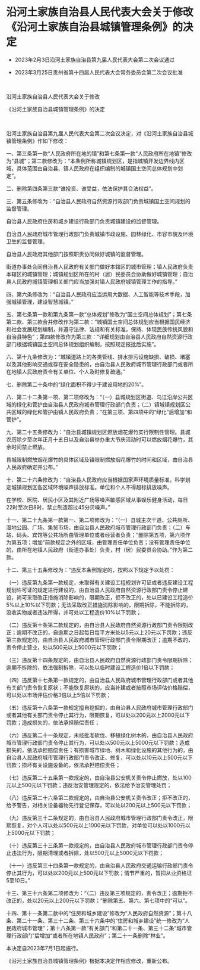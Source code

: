 # 沿河土家族自治县人民代表大会关于修改《沿河土家族自治县城镇管理条例》的决定

- 2023年2月3日沿河土家族自治县第九届人民代表大会第二次会议通过

- 2023年3月25日贵州省第十四届人民代表大会常务委员会第二次会议批准

<!-- INFO END -->

​

沿河土家族自治县人民代表大会关于修改

《沿河土家族自治县城镇管理条例》的决定

​

沿河土家族自治县第九届人民代表大会第二次会议决定，对《沿河土家族自治县城镇管理条例》作如下修改：

一、第三条第一款“人民政府所在地的镇”和第七条第一款“人民政府所在地镇”修改为“县城”；第二款修改为：“本条例所称城镇规划区，是指城镇开发边界线内区域，具体范围由自治县、镇人民政府在组织编制的城镇国土空间总体规划中划定”。

二、删除第四条第三款“谁投资、谁受益，依法保护其合法权益”。

三、第五条修改为：“自治县人民政府自然资源行政部门负责城镇国土空间规划的监督管理。

自治县人民政府住房和城乡建设行政部门负责城镇建设的监督管理。

自治县人民政府城市管理行政部门负责城镇市政设施、园林绿化、市容市貌及环境卫生的监督管理。

自治县人民政府其他部门按照职责协同做好城镇的监督管理。

街道办事处会同自治县人民政府有关部门做好本辖区的城市管理；镇人民政府负责本辖区的城镇管理；城镇规划区所在的村（居）民委员会协助做好城镇管理；自治县人民政府城镇管理相关部门应当加强对镇人民政府城镇管理工作的指导。”

四、第六条修改为：“自治县人民政府应当运用大数据、人工智能等技术手段，加强城镇管理，建设智慧城镇。”

五、第七条第一款和第九条第一款“总体规划”修改为“国土空间总体规划”；第七条第二款、第三款合并修改作为第二款：“城镇国土空间总体规划应当根据国民经济和社会发展规划编制，并遵守法律、法规和有关标准，保持、体现民族传统风貌和自治县特色”；第四款修改作为第三款：“详细规划由自治县人民政府自然资源行政部门根据城镇国土空间总体规划组织编制，按照规定报批后实施”。

六、第十九条修改为：“城镇道路上的各类管线、排水排污设施缺损、破损、堵塞以及其他影响交通或存在安全隐患的，由自治县人民政府城市管理行政部门或者所在地镇人民政府责令有关单位、个人及时修复疏通。”

七、删除第二十条中的“绿化面积不得少于建设用地的20%”。

八、第二十二条第一项、第二项修改为：“（一）县城规划区街道、乌江沿岸公共区域的绿化和管护由自治县人民政府城市管理行政部门负责；（二）镇城镇规划区公共区域的绿化和管护由镇人民政府负责；”在第三项、第四项中的“绿化”后增加“和管护”。

九、第二十五条修改为：“自治县城镇规划区燃放烟花爆竹实行限制性管理。县城农历除夕至次年正月十五日以及自治县举办重大节庆活动时可以燃放烟花爆竹，其余时间禁止燃放。

县城限制燃放烟花爆竹的具体区域及镇限制燃放烟花爆竹的时间和区域，由自治县人民政府确定并公布。”

十、第二十六条修改为：“自治县人民政府应当根据国家声环境质量标准，科学划定城镇规划区各区域环境噪声排放标准。单位和个人不得超标排放噪声。

在学校、医院、居民小区及其附近广场等噪声敏感区域从事娱乐健身活动，每日22时至次日8时，禁止制造超过45分贝噪声。”

十一、第二十九条第一款第一、第二项修改为：“（一）县城主次干道、公共厕所、湿地公园、广场、集贸市场，由自治县人民政府城市管理行政部门负责；（二）车站、码头、宾馆等公共场所由管理单位或者经营者负责；”删除第五项，第六项作为第五项；增加“前款规定之外的区域，由管理责任单位负责；没有管理责任单位的，由所在地镇人民政府（街道办事处）负责，村（居）民委员会协助。”作为第二款。

十二、第三十五条修改为：“违反本条例规定的，按照以下规定予以处罚：

（一）违反第九条第一款规定，未取得有关建设工程规划许可证或者违反建设工程规划许可证的规定进行建设的，由自治县人民政府自然资源行政部门责令停止建设，尚可采取改正措施消除影响的，限期改正，拒不改正的，处以已建设工程造价5%以上10%以下罚款；无法采取改正措施消除影响的，限期拆除，不能拆除的，没收实物或者违法所得，并可处以工程造价10%以下罚款；

（二）违反第十条第二款规定的，由自治县人民政府自然资源行政部门责令限期改正；逾期不改正的，自逾期之日起每日每平方米处以5元以上20元以下罚款；违反第三款规定的，由自治县人民政府城市管理行政部门责令限期改正；逾期不改的，责令停止营业，处以500元以上5000元以下罚款；

（三）违反第十四条规定的，由自治县人民政府自然资源行政部门责令限期拆除；逾期不拆除的，依法强制拆除，可以处以临时建设工程造价1倍以下罚款；

（四）违反第十七条第一款规定的，由自治县人民政府城市管理行政部门或者其他有关部门责令恢复原状；不能恢复原状的，应当补建或者按照市场评估价格赔偿，可以处以市场评估价格3倍以上5倍以下罚款；

（五）违反第十八条第一款规定擅自挖掘的，由自治县人民政府城市管理行政部门或者其他有关部门责令停止其行为，限期恢复，可以处以200元以上2000元以下罚款；造成损失的，依法承担赔偿责任；

（六）违反第二十一条规定，未经批准砍伐、移植绿化树木的，由自治县人民政府城市管理行政部门责令停止其行为，可以处以500元以上5000元以下罚款；造成损失的，依法承担赔偿责任；有损害城市绿地、树木和绿化设施的其他行为的，由自治县人民政府城市管理行政部门责令改正、修复，可以处以10元以上500元以下罚款；损坏有关设施设备的，依法承担赔偿责任；

（七）违反第二十五条第一款规定的，由自治县公安机关责令停止燃放，处以100元以上500元以下罚款；违反治安管理规定的，依法给予治安管理处罚；

（八）违反第二十六条第二款规定的，由自治县公安机关责令改正；拒不改正的，给予警告，对相关设备器物先行登记保存，可以处以200元以上500元以下罚款；

（九）违反第三十二条规定的，由自治县人民政府城市管理行政部门责令改正，限期恢复，对个人可以处以500元以上1000元以下罚款，对单位可以处以1000元以上5000元以下罚款；

（十）违反第三十三条第一款规定的，由自治县人民政府城市管理行政部门责令停止违法行为，限期清理或者拆除，处以500元以上5000元以下罚款；

（十一）违反第三十四条第一款规定的，由自治县人民政府交通运输行政部门责令停止其行为，可以处以200元以上500元以下罚款；情节严重的，暂扣从业资格证5至10日。”

十三、第三十六条第二项修改为：“（二）违反第三项规定的，责令改正；逾期拒不改正的，处以20元以上200元以下罚款；”删除第五、第六、第七项中的“可以”。

十四、第十一条第二款中的“住房和城乡建设”修改为“人民政府自然资源”；第十八条、第二十一条、第三十二条、第三十六条中的“住房和城乡建设”统一修改为“人民政府城市管理”；第十八条第一款“有关部门”和第二十一条、第三十二条“城市管理行政部门”后增加“或者所在地镇人民政府”；第二十一条删除“林业”。

本决定自2023年7月1日起施行。

《沿河土家族自治县城镇管理条例》根据本决定作相应修改，重新公布。
